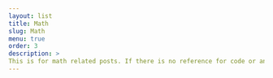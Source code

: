 ```yaml
---
layout: list
title: Math
slug: Math
menu: true
order: 3
description: >
This is for math related posts. If there is no reference for code or any other information, its source might come from Data Science boot-camp from Fastcampus.
---
```

